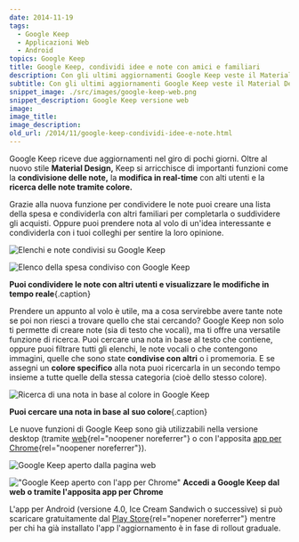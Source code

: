 ```yaml
---
date: 2014-11-19
tags:
  - Google Keep
  - Applicazioni Web
  - Android
topics: Google Keep
title: Google Keep, condividi idee e note con amici e familiari
description: Con gli ultimi aggiornamenti Google Keep veste il Material Design e si arricchisce di importanti funzioni tra cui la condivisione delle note, la modifica real-time e la ricerca tramite colore.
subtitle: Con gli ultimi aggiornamenti Google Keep veste il Material Design e si arricchisce di importanti funzioni tra cui la condivisione delle note, la modifica real-time e la ricerca tramite colore.
snippet_image: ./src/images/google-keep-web.png
snippet_description: Google Keep versione web
image:
image_title:
image_description:
old_url: /2014/11/google-keep-condividi-idee-e-note.html
---
```

Google Keep riceve due aggiornamenti nel giro di pochi giorni. Oltre al nuovo stile **Material Design,** Keep si arricchisce di importanti funzioni come la **condivisione delle note,**   la **modifica in real-time** con alti utenti e la **ricerca delle note tramite colore.**

Grazie alla nuova funzione per condividere le note puoi creare una lista della spesa e condividerla con altri familiari per completarla o suddividere gli acquisti. Oppure puoi prendere nota al volo di un'idea interessante e condividerla con i tuoi colleghi per sentire la loro opinione.

<div class="flex justify-between h-2/5 w-auto">

![Elenchi e note condivisi su Google Keep](./src/images/google-keep-condivisione-note.png "Condividi note ed elenchi con amici e parenti")

![Elenco della spesa condiviso con Google Keep](./src/images/google-keep-condivisione-elenco-spesa.png "Elenco della spesa condiviso con altri utenti")

</div>

**Puoi condividere le note con altri utenti e visualizzare le modifiche in tempo reale**{.caption}

Prendere un appunto al volo è utile, ma a cosa servirebbe avere tante note se poi non riesci a trovare quello che stai cercando? Google Keep non solo ti permette di creare note (sia di testo che vocali), ma ti offre una versatile funzione di ricerca. Puoi cercare una nota in base al testo che contiene, oppure puoi filtrare tutti gli elenchi, le note vocali o che contengono immagini, quelle che sono state **condivise con altri** o i promemoria. E se assegni un **colore specifico** alla nota puoi ricercarla in un secondo tempo insieme a tutte quelle della stessa categoria (cioè dello stesso colore).

<div class="flex justify-center h-2/5 w-auto">
<div class="basis">

![Ricerca di una nota in base al colore in Google Keep](./src/images/google-keep-ricerca-note-per-colore.png "Assegna colori diversi alle note per suddividerle in categorie")

</div>
</div>

 **Puoi cercare una nota in base al suo colore**{.caption}

Le nuove funzioni di Google Keep sono già utilizzabili nella versione desktop (tramite [web](https://keep.google.com/){rel="noopener noreferrer"} o con l'apposita [app per Chrome](https://chrome.google.com/webstore/detail/google-keep/hmjkmjkepdijhoojdojkdfohbdgmmhki?hl=it){rel="noopener noreferrer"}).

![Google Keep aperto dalla pagina web](./src/images/google-keep-web.png 'Vai alla pagina keep.google.com per accedere dal web')

!["Google Keep aperto con l'app per Chrome"](./src/images/google-keep-app-chrome.png "Installa l'app per Chrome per accedere facilmente a Google Keep") **Accedi a Google Keep dal web o tramite l'apposita app per Chrome**

L'app per Android (versione 4.0, Ice Cream Sandwich o successive) si può scaricare gratuitamente dal [Play Store](https://play.google.com/store/apps/details?id=com.google.android.keep){rel="nopener noreferrer"} mentre per chi ha già installato l'app l'aggiornamento è in fase di rollout graduale.
